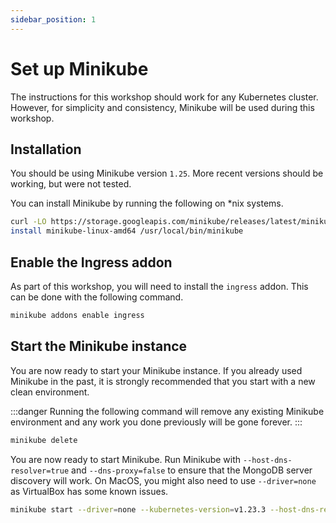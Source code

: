 ```yaml
---
sidebar_position: 1
---
```


# Set up Minikube

The instructions for this workshop should work for any Kubernetes cluster. However, for simplicity and consistency, Minikube will be used during this workshop.

## Installation

You should be using Minikube version `1.25`. More recent versions should be working, but were not tested.

You can install Minikube by running the following on *nix systems.

```bash
curl -LO https://storage.googleapis.com/minikube/releases/latest/minikube-linux-amd64
install minikube-linux-amd64 /usr/local/bin/minikube
```

## Enable the Ingress addon

As part of this workshop, you will need to install the `ingress` addon. This can be done with the following command.

```bash
minikube addons enable ingress
```

## Start the Minikube instance

You are now ready to start your Minikube instance. If you already used Minikube in the past, it is strongly recommended that you start with a new clean environment.

:::danger
Running the following command will remove any existing Minikube environment and any work you done previously will be gone forever.
:::

```bash
minikube delete
```

You are now ready to start Minikube. Run Minikube with `--host-dns-resolver=true` and `--dns-proxy=false` to ensure that the MongoDB server discovery will work. On MacOS, you might also need to use `--driver=none` as VirtualBox has some known issues.

```bash
minikube start --driver=none --kubernetes-version=v1.23.3 --host-dns-resolver=true --dns-proxy=false
```